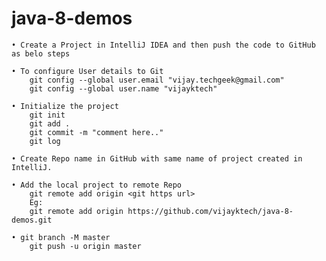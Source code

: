 # java-8-demos


	• Create a Project in IntelliJ IDEA and then push the code to GitHub as belo steps
	
	• To configure User details to Git
		git config --global user.email "vijay.techgeek@gmail.com"
		git config --global user.name "vijayktech"

	• Initialize the project
		git init
		git add .
		git commit -m "comment here.."
		git log
	
	• Create Repo name in GitHub with same name of project created in IntelliJ.
	
	• Add the local project to remote Repo
		git remote add origin <git https url>
		Eg: 
		git remote add origin https://github.com/vijayktech/java-8-demos.git
	
	• git branch -M master
		git push -u origin master




